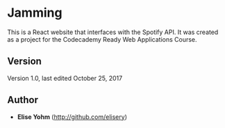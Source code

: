 # Jamming

This is a React website that interfaces with the Spotify API. It was created as a project for the Codecademy Ready Web Applications Course.


## Version

Version 1.0, last edited October 25, 2017

## Author

* **Elise Yohm** (http://github.com/elisery)
